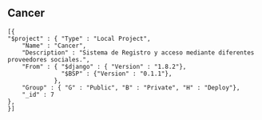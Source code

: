 ## Cancer

    [{
	"$project" : { "Type" : "Local Project",
		"Name" : "Cancer",
		"Description" : "Sistema de Registro y acceso mediante diferentes proveedores sociales.",
		"From" : { "$django" : { "Version" : "1.8.2"},
				   "$BSP" : {"Version" : "0.1.1"},
				 },
		"Group" : { "G" : "Public", "B" : "Private", "H" : "Deploy"},
		"_id" : 7
	},
    }]

